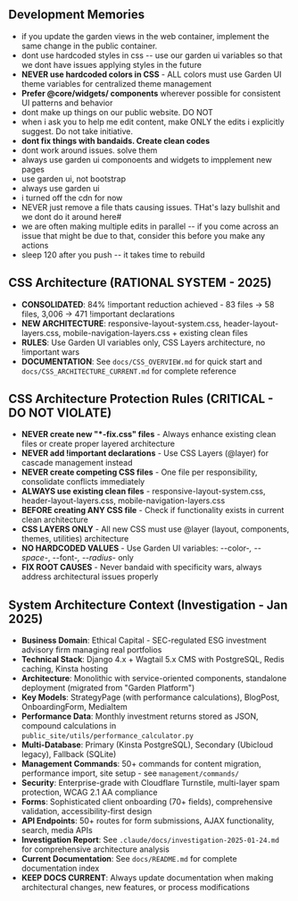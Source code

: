 ## Development Memories
- if you update the garden views in the web container, implement the same change in the public container.
- dont use hardcoded styles in css -- use our garden ui variables so that we dont have issues applying styles in the future
- **NEVER use hardcoded colors in CSS** - ALL colors must use Garden UI theme variables for centralized theme management
- **Prefer @core/widgets/ components** wherever possible for consistent UI patterns and behavior
- dont make up things on our public website. DO NOT
- when i ask you to help me edit content, make ONLY the edits i explicitly suggest. Do not take initiative.
- **dont fix things with bandaids. Create clean codes**
- dont work around issues. solve them
- always use garden ui componoents and widgets to impplement new pages
- use garden ui, not bootstrap
- always use garden ui
- i turned off the cdn for now
- NEVER just remove a file thats causing issues. THat's lazy bullshit and we dont do it around here#
- we are often making multiple edits in parallel -- if you come across an issue that might be due to that, consider this before you make any actions
- sleep 120 after you push -- it takes time to rebuild

## CSS Architecture (RATIONAL SYSTEM - 2025)
- **CONSOLIDATED**: 84% !important reduction achieved - 83 files → 58 files, 3,006 → 471 !important declarations
- **NEW ARCHITECTURE**: responsive-layout-system.css, header-layout-layers.css, mobile-navigation-layers.css + existing clean files
- **RULES**: Use Garden UI variables only, CSS Layers architecture, no !important wars
- **DOCUMENTATION**: See `docs/CSS_OVERVIEW.md` for quick start and `docs/CSS_ARCHITECTURE_CURRENT.md` for complete reference

## CSS Architecture Protection Rules (CRITICAL - DO NOT VIOLATE)
- **NEVER create new "*-fix.css" files** - Always enhance existing clean files or create proper layered architecture
- **NEVER add !important declarations** - Use CSS Layers (@layer) for cascade management instead
- **NEVER create competing CSS files** - One file per responsibility, consolidate conflicts immediately
- **ALWAYS use existing clean files** - responsive-layout-system.css, header-layout-layers.css, mobile-navigation-layers.css
- **BEFORE creating ANY CSS file** - Check if functionality exists in current clean architecture
- **CSS LAYERS ONLY** - All new CSS must use @layer (layout, components, themes, utilities) architecture
- **NO HARDCODED VALUES** - Use Garden UI variables: --color-*, --space-*, --font-*, --radius-* only
- **FIX ROOT CAUSES** - Never bandaid with specificity wars, always address architectural issues properly

## System Architecture Context (Investigation - Jan 2025)
- **Business Domain**: Ethical Capital - SEC-regulated ESG investment advisory firm managing real portfolios
- **Technical Stack**: Django 4.x + Wagtail 5.x CMS with PostgreSQL, Redis caching, Kinsta hosting
- **Architecture**: Monolithic with service-oriented components, standalone deployment (migrated from "Garden Platform")
- **Key Models**: StrategyPage (with performance calculations), BlogPost, OnboardingForm, MediaItem
- **Performance Data**: Monthly investment returns stored as JSON, compound calculations in `public_site/utils/performance_calculator.py`
- **Multi-Database**: Primary (Kinsta PostgreSQL), Secondary (Ubicloud legacy), Fallback (SQLite)
- **Management Commands**: 50+ commands for content migration, performance import, site setup - see `management/commands/`
- **Security**: Enterprise-grade with Cloudflare Turnstile, multi-layer spam protection, WCAG 2.1 AA compliance
- **Forms**: Sophisticated client onboarding (70+ fields), comprehensive validation, accessibility-first design
- **API Endpoints**: 50+ routes for form submissions, AJAX functionality, search, media APIs
- **Investigation Report**: See `.claude/docs/investigation-2025-01-24.md` for comprehensive architecture analysis
- **Current Documentation**: See `docs/README.md` for complete documentation index
- **KEEP DOCS CURRENT**: Always update documentation when making architectural changes, new features, or process modifications
